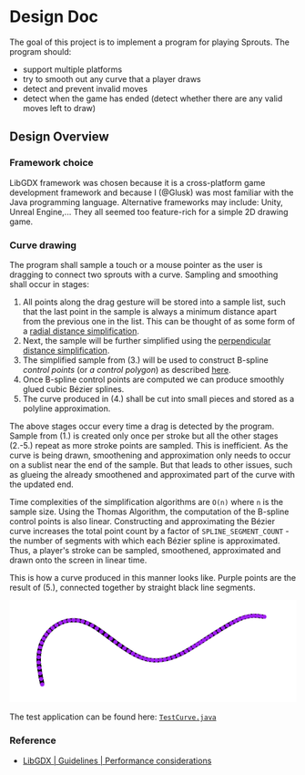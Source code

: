 # Design Doc

The goal of this project is to implement a program for playing
Sprouts. The program should:
-   support multiple platforms
-   try to smooth out any curve that a player draws
-   detect and prevent invalid moves
-   detect when the game has ended (detect whether there are any valid moves
    left to draw)

## Design Overview

### Framework choice

LibGDX framework was chosen because it is a cross-platform game development
framework and because I (@Glusk) was most familiar with the Java programming
language. Alternative frameworks may include: Unity, Unreal Engine,... They
all seemed too feature-rich for a simple 2D drawing game.

### Curve drawing

The program shall sample a touch or a mouse pointer as the user is dragging
to connect two sprouts with a curve. Sampling and smoothing shall occur in
stages:
1.   All points along the drag gesture will be stored into a sample list, such
     that the last point in the sample is always a minimum distance apart from
     the previous one in the list. This can be thought of as some form of a
     [radial distance simplification](http://psimpl.sourceforge.net/radial-distance.html).
2.   Next, the sample will be further simplified using the
     [perpendicular distance simplification](http://psimpl.sourceforge.net/perpendicular-distance.html).
3.   The simplified sample from (3.) will be used to construct B-spline
     *control points* (or *a control polygon*) as described
     [here](https://www.math.ucla.edu/~baker/149.1.02w/handouts/dd_splines.pdf).
4.   Once B-spline control points are computed we can produce smoothly glued
     cubic Bézier splines.
5.   The curve produced in (4.) shall be cut into small pieces and stored
     as a polyline approximation.

The above stages occur every time a drag is detected by the program. Sample
from (1.) is created only once per stroke but all the other stages (2.-5.)
repeat as more stroke points are sampled. This is inefficient. As the curve is
being drawn, smoothening and approximation only needs to occur on a sublist
near the end of the sample. But that leads to other issues, such as glueing the
already smoothened and approximated part of the curve with the updated end.

Time complexities of the simplification algorithms are `O(n)` where `n` is
the sample size. Using the Thomas Algorithm, the computation of the B-spline
control points is also linear. Constructing and approximating the Bézier curve
increases the total point count by a factor of `SPLINE_SEGMENT_COUNT` - the
number of segments with which each Bézier spline is approximated. Thus, a
player's stroke can be sampled, smoothened, approximated and drawn onto the
screen in linear time.

This is how a curve produced in this manner looks like. Purple points are the
result of (5.), connected together by straight black line segments.

![Sample Curve](resources/InterpolatedCurve.png)

The test application can be found here:
[`TestCurve.java`](core/src/main/java/com/github/glusk2/sprouts/core/test/TestCurve.java)

### Reference

- [LibGDX | Guidelines | Performance considerations](https://libgdx.badlogicgames.com/documentation/hacking/Contributing.html#performance-considerations)
